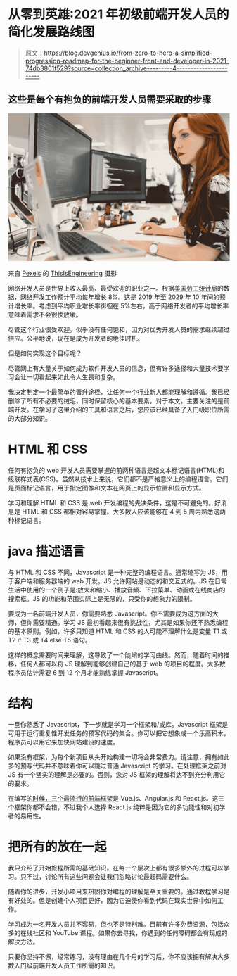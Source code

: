 # 从零到英雄:2021 年初级前端开发人员的简化发展路线图

> 原文：<https://blog.devgenius.io/from-zero-to-hero-a-simplified-progression-roadmap-for-the-beginner-front-end-developer-in-2021-74db3801f529?source=collection_archive---------4----------------------->

## 这些是每个有抱负的前端开发人员需要采取的步骤

![](img/590c7e3600e87bdfdbce34547c865667.png)

来自 [Pexels](https://www.pexels.com/photo/woman-coding-on-computer-3861958/?utm_content=attributionCopyText&utm_medium=referral&utm_source=pexels) 的 [ThisIsEngineering](https://www.pexels.com/@thisisengineering?utm_content=attributionCopyText&utm_medium=referral&utm_source=pexels) 摄影

网络开发人员是世界上收入最高、最受欢迎的职业之一。根据[美国劳工统计局](https://www.bls.gov/ooh/computer-and-information-technology/web-developers.htm)的数据，网络开发工作预计平均每年增长 8%。这是 2019 年至 2029 年 10 年间的预计增长率。考虑到平均职业增长率徘徊在 5%左右，高于网络开发者的平均增长率意味着需求不会很快放缓。

尽管这个行业很受欢迎。似乎没有任何饱和，因为对优秀开发人员的需求继续超过供应。公平地说，现在是成为开发者的绝佳时机。

但是如何实现这个目标呢？

尽管网上有大量关于如何成为软件开发人员的信息，但有许多途径和大量技术要学习会让一切看起来如此令人生畏和复杂。

我决定制定一个最简单的晋升途径，让任何一个行业新人都能理解和遵循。我已经删除了所有不必要的绒毛，同时保留核心的基本要素。对于本文，主要关注的是前端开发。在学习了这里介绍的工具和语言之后，您应该已经具备了入门级职位所需的大部分知识。

# HTML 和 CSS

任何有抱负的 web 开发人员需要掌握的前两种语言是超文本标记语言(HTML)和级联样式表(CSS)。虽然从技术上来说，它们都不是严格意义上的编程语言。它们是页面标记语言，用于指定图像和文本在网页上的显示位置和显示方式。

学习和理解 HTML 和 CSS 是 web 开发编程的先决条件，这是不可避免的。好消息是 HTML 和 CSS 都相对容易掌握。大多数人应该能够在 4 到 5 周内熟悉这两种标记语言。

# java 描述语言

与 HTML 和 CSS 不同，Javascript 是一种完整的编程语言。通常缩写为 JS，用于客户端和服务器端的 web 开发。JS 允许网站是动态的和交互式的。JS 在日常生活中使用的一个例子是:放大和缩小、播放音频、下拉菜单、动画或在线商店的搜索框。JS 的功能和范围实际上是无限的，只受你的想象力的限制。

要成为一名前端开发人员，你需要熟悉 Javascript。你不需要成为这方面的大师，但你需要精通。学习 JS 最初看起来很有挑战性，尤其是如果你还不熟悉编程的基本原则。例如，许多只知道 HTML 和 CSS 的人可能不理解什么是变量 T1 或 T2 if T3 或 T4 else T5 语句。

这样的概念需要时间来理解，这导致了一个陡峭的学习曲线。然而，随着时间的推移，任何人都可以将 JS 理解到能够创建自己的基于 web 的项目的程度。大多数程序员估计需要 6 到 12 个月才能熟练掌握 Javascript。

# 结构

一旦你熟悉了 Javascript，下一步就是学习一个框架和/或库。Javascript 框架是可用于运行重复性开发任务的预写代码的集合。你可以把它想象成一个乐高积木，程序员可以用它来加快网站建设的速度。

如果没有框架，为每个新项目从头开始构建一切将会非常费力。请注意，拥有如此多的预写代码并不意味着你可以跳过普通 Javascript 的学习。在处理框架之前对 JS 有一个坚实的理解是必要的。否则，您对 JS 框架的理解将达不到充分利用它的要求。

在编写[的时候，三个最流行的前端框架](https://insights.stackoverflow.com/survey/2020)是 Vue.js、Angular.js 和 React.js。这三个框架你都不会错，不过我个人选择 React.js 纯粹是因为它的多功能性和对初学者的易用性。

# 把所有的放在一起

我只介绍了开始旅程所需的基础知识。在每一个层次上都有很多额外的过程可以学习。只不过，讨论所有这些问题会让我们忽略讨论最起码需要什么。

随着你的进步，开发小项目来巩固你对编程的理解是至关重要的。通过教程学习是有好处的。但是创建个人项目更好，因为它迫使你看到代码在现实世界中如何工作。

学习成为一名开发人员并不容易，但也不是特别难。目前有许多免费资源，包括众多的在线社区和 YouTube 课程。如果你去寻找，你遇到的任何障碍都会有现成的解决方法。

只要你坚持不懈，经常练习，没有理由在几个月的学习后，你不应该拥有解决大多数入门级前端开发人员工作所需的知识。